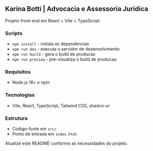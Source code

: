 ## Karina Botti | Advocacia e Assessoria Juridica

Projeto front-end em React + Vite + TypeScript.

### Scripts
- `npm install` - instala as dependencias
- `npm run dev` - executa o servidor de desenvolvimento
- `npm run build` - gera o build de producao
- `npm run preview` - pre-visualiza o build de producao

### Requisitos
- Node.js 18+ e npm

### Tecnologias
- Vite, React, TypeScript, Tailwind CSS, shadcn-ui

### Estrutura
- Codigo-fonte em `src/`
- Ponto de entrada em `index.html`

Atualize este README conforme as necessidades do projeto.
